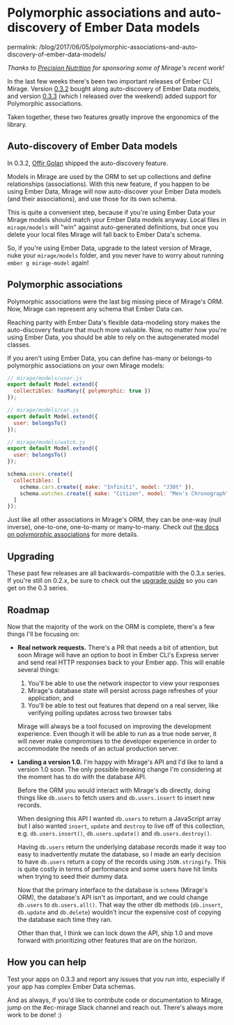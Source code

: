 # Polymorphic associations and auto-discovery of Ember Data models

permalink: /blog/2017/06/05/polymorphic-associations-and-auto-discovery-of-ember-data-models/

_Thanks to [Precision Nutrition](http://www.precisionnutrition.com/) for sponsoring some of Mirage's recent work!_

In the last few weeks there's been two important releases of Ember CLI Mirage. Version [0.3.2](https://github.com/samselikoff/ember-cli-mirage/releases/tag/v0.3.2) bought along auto-discovery of Ember Data models, and version [0.3.3](https://github.com/samselikoff/ember-cli-mirage/releases/tag/v0.3.3) (which I released over the weekend) added support for Polymorphic associations.

Taken together, these two features greatly improve the ergonomics of the library.

## Auto-discovery of Ember Data models

In 0.3.2, [Offir Golan](https://twitter.com/Offir_Golan) shipped the auto-discovery feature.

Models in Mirage are used by the ORM to set up collections and define relationships (associations). With this new feature, if you happen to be using Ember Data, Mirage will now auto-discover your Ember Data models (and their associations), and use those for its own schema.

This is quite a convenient step, because if you're using Ember Data your Mirage models should match your Ember Data models anyway. Local files in `mirage/models` will "win" against auto-generated definitions, but once you delete your local files Mirage will fall back to Ember Data's schema.

So, if you're using Ember Data, upgrade to the latest version of Mirage, nuke your `mirage/models` folder, and you never have to worry about running `ember g mirage-model` again!

## Polymorphic associations

Polymorphic associations were the last big missing piece of Mirage's ORM. Now, Mirage can represent any schema that Ember Data can.

Reaching parity with Ember Data's flexible data-modeling story makes the auto-discovery feature that much more valuable. Now, no matter how you're using Ember Data, you should be able to rely on the autogenerated model classes.

If you aren't using Ember Data, you can define has-many or belongs-to polymorphic associations on your own Mirage models:

```js
// mirage/models/user.js
export default Model.extend({
  collectibles: hasMany({ polymorphic: true })
});

// mirage/models/car.js
export default Model.extend({
  user: belongsTo()
});

// mirage/models/watch.js
export default Model.extend({
  user: belongsTo()
});

schema.users.create({
  collectibles: [
    schema.cars.create({ make: "Infiniti", model: "J30t" }),
    schema.watches.create({ make: "Citizen", model: "Men's Chronograph" }),
  ]
});
```

Just like all other associations in Mirage's ORM, they can be one-way (null inverse), one-to-one, one-to-many or many-to-many. Check out [the docs on polymorphic associations](http://www.ember-cli-mirage.com/docs/v0.3.x/models/#association-options) for more details.

## Upgrading

These past few releases are all backwards-compatible with the 0.3.x series. If you're still on 0.2.x, be sure to check out the [upgrade guide](http://www.ember-cli-mirage.com/docs/v0.3.x/upgrading/) so you can get on the 0.3 series.

<!-- ## Example

[Here's a Twiddle]() demonstrating Mirage's new features: notice there's no `models` folder, and the default scenario seeds Mirage's database with polymorphic data. -->

## Roadmap

Now that the majority of the work on the ORM is complete, there's a few things I'll be focusing on:

- **Real network requests.** There's a PR that needs a bit of attention, but soon Mirage will have an option to boot in Ember CLI's Express server and send real HTTP responses back to your Ember app. This will enable several things:

  1. You'll be able to use the network inspector to view your responses
  2. Mirage's database state will persist across page refreshes of your application, and
  3. You'll be able to test out features that depend on a real server, like verifying polling updates across two browser tabs

  Mirage will always be a tool focused on improving the development experience. Even though it will be able to run as a true node server, it will never make compromises to the developer experience in order to accommodate the needs of an actual production server.

- **Landing a version 1.0.** I'm happy with Mirage's API and I'd like to land a version 1.0 soon. The only possible breaking change I'm considering at the moment has to do with the database API.

  Before the ORM you would interact with Mirage's db directly, doing things like `db.users` to fetch users and `db.users.insert` to insert new records.

  When designing this API I wanted `db.users` to return a JavaScript array but I also wanted `insert`, `update` and `destroy` to live off of this collection, e.g. `db.users.insert()`, `db.users.update()` and `db.users.destroy()`.

  Having `db.users` return the underlying database records made it way too easy to inadvertently mutate the database, so I made an early decision to have `db.users` return a copy of the records using `JSON.stringify`. This is quite costly in terms of performance and some users have hit limits when trying to seed their dummy data.

  Now that the primary interface to the database is `schema` (Mirage's ORM), the database's API isn't as important, and we could change `db.users` to `db.users.all()`. That way the other db methods (`db.insert`, `db.update` and `db.delete`) wouldn't incur the expensive cost of copying the database each time they ran.

  Other than that, I think we can lock down the API, ship 1.0 and move forward with prioritizing other features that are on the horizon.

## How you can help

Test your apps on 0.3.3 and report any issues that you run into, especially if your app has complex Ember Data schemas.

And as always, if you'd like to contribute code or documentation to Mirage, jump on the #ec-mirage Slack channel and reach out. There's always more work to be done! :)
